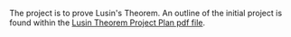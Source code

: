 The project is to prove Lusin's Theorem.
An outline of the initial project is found within the [Lusin Theorem Project Plan pdf file](Lusins%20Theorem%20project%20outline.pdf).
